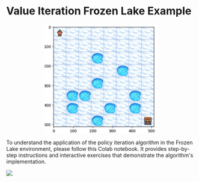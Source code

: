 # Value Iteration Frozen Lake Example

<p align="center">
    <img src="../../images/frozenlake.png" width="300">
</p>

To understand the application of the policy iteration algorithm in the Frozen Lake environment, please follow this Colab notebook. It provides step-by-step instructions and interactive exercises that demonstrate the algorithm's implementation.
</br>

<a href = "https://colab.research.google.com/drive/1HzxqkNmaMMdI-S6SYBn_5GEbiDt74LF1#offline=true&sandboxMode=true" target="_blank" >
<img src="https://img.shields.io/static/v1?label=Open%20Exercise&message=Policy%20Iteration&color=yellow"/>
</a>






